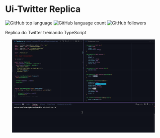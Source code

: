 # Ui-Twitter Replica

![GitHub top language](https://img.shields.io/github/languages/top/Valdoni9/ui-twitter?style=plastic)
![GitHub language count](https://img.shields.io/github/languages/count/Valdoni9/ui-twitter?style=plastic)
![GitHub followers](https://img.shields.io/github/followers/Valdoni9?style=social)

Replica do Twitter treinando TypeScript

<p align="center">
  <img width="460" height="300" src="src/assets/Demonstração.gif"
</p>
